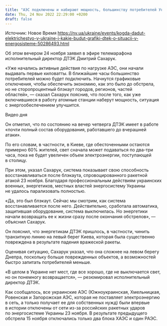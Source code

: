 ```yaml
---
title: "АЭС подключены и набирают мощность, большинству потребителей Украины дадут свет в ближайшие часы — ДТЭК"
date: Thu, 24 Nov 2022 22:29:00 +0200
draft: false
---
```

Источник: Новое Время https://nv.ua/ukraine/events/kogda-dadut-elektrichestvo-v-ukraine-i-kakie-budut-grafiki-dtek-o-situacii-v-energosisteme-50286493.html


Об этом вечером 24 ноября заявил в эфире телемарафона исполнительный директор ДТЭК Дмитрий Сахарук.

«Уже начались активные действия по нагрузке АЭС, они начали выдавать первые киловатты. В ближайшие часы большинство потребителей можно будет подключить. Начнутся графиковые отключения, чтобы обеспечить экономию, как это было до обстрела, но не сторопроцентный блэкаут городов, регионов, частей областей», — сказал Сахарук пояснив, что после того, как уже включившиеся в работу атомные станции наберут мощность, ситуация с энергообеспечением улучшится.

 Видео дня   

Он отметил, что по состоянию на вечер четверга ДТЭК имеет в работе «почти полный состав оборудования, работавшего до вчерашней атаки».

По его словам, в частности, в Киеве, где обесточенными остаются примерно 60% жителей, свет сначала может подаваться по два-три часа, пока не будет увеличен объем электроэнергии, поступающей в столицу.

При этом, указал Сахарук, система показывает свою способность восстанавливаться после блэкаута, спровоцированного ракетной атакой 23 ноября. Благодаря профессиональным действиям украинских военных, энергетиков, местных властей энергосистему Украины не удалось парализовать полностью.

«Да, это был блэкаут. Сейчас мы смотрим, как система восстанавливается после него. Действительно, сработала автоматика, защитившая оборудование, система выключилась. Но энергетики начали возвращать ее к жизни сразу после окончания обстрелов», — объяснил Сахарук.

Он пояснил, что энергетикам ДТЭК пришлось, в частности, чинить транзитную линию на левый берег Киева, которая была существенно повреждена в результате падения вражеской ракеты.

Оценивая ситуацию, Сахарук указал, что она сложнее на левом берегу Днепра, поскольку больше поврежденных объектов, а возможностей быстро запитать потребителей меньше.

«В целом в Украине нет мест, где все хорошо, где не выключается свет, но он понемногу возвращается», — резюмировал исполнительный директор ДТЭК.

Как сообщалось, все украинские АЭС (Южноукраинская, Хмельницкая, Ровенская и Запорожская АЭС, которая не поставляет электроэнергию в сеть, а только получает ее для собственных нужд) были впервые в истории отключены от сети из-за российских ракетных ударов по энергосистеме Украины 23 ноября. В результате предыдущего обстрела 15 ноября отключались только два блока ХАЭС и один РАЭС.

